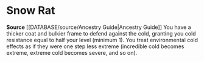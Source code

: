 ﻿---
id: '109'
name: Snow Rat
rarity: Common
rus_type_level: null
source: '[[DATABASE/source/Ancestry Guide|Ancestry Guide]]'
trait: null
type: Heritage

---
# Snow Rat

**Source** [[DATABASE/source/Ancestry Guide|Ancestry Guide]] 
You have a thicker coat and bulkier frame to defend against the cold, granting you cold resistance equal to half your level (minimum 1). You treat environmental cold effects as if they were one step less extreme (incredible cold becomes extreme, extreme cold becomes severe, and so on).
